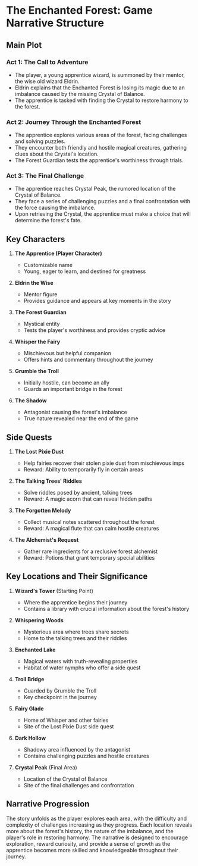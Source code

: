 # The Enchanted Forest: Game Narrative Structure

## Main Plot

### Act 1: The Call to Adventure
- The player, a young apprentice wizard, is summoned by their mentor, the wise old wizard Eldrin.
- Eldrin explains that the Enchanted Forest is losing its magic due to an imbalance caused by the missing Crystal of Balance.
- The apprentice is tasked with finding the Crystal to restore harmony to the forest.

### Act 2: Journey Through the Enchanted Forest
- The apprentice explores various areas of the forest, facing challenges and solving puzzles.
- They encounter both friendly and hostile magical creatures, gathering clues about the Crystal's location.
- The Forest Guardian tests the apprentice's worthiness through trials.

### Act 3: The Final Challenge
- The apprentice reaches Crystal Peak, the rumored location of the Crystal of Balance.
- They face a series of challenging puzzles and a final confrontation with the force causing the imbalance.
- Upon retrieving the Crystal, the apprentice must make a choice that will determine the forest's fate.

## Key Characters

1. **The Apprentice (Player Character)**
   - Customizable name
   - Young, eager to learn, and destined for greatness

2. **Eldrin the Wise**
   - Mentor figure
   - Provides guidance and appears at key moments in the story

3. **The Forest Guardian**
   - Mystical entity
   - Tests the player's worthiness and provides cryptic advice

4. **Whisper the Fairy**
   - Mischievous but helpful companion
   - Offers hints and commentary throughout the journey

5. **Grumble the Troll**
   - Initially hostile, can become an ally
   - Guards an important bridge in the forest

6. **The Shadow**
   - Antagonist causing the forest's imbalance
   - True nature revealed near the end of the game

## Side Quests

1. **The Lost Pixie Dust**
   - Help fairies recover their stolen pixie dust from mischievous imps
   - Reward: Ability to temporarily fly in certain areas

2. **The Talking Trees' Riddles**
   - Solve riddles posed by ancient, talking trees
   - Reward: A magic acorn that can reveal hidden paths

3. **The Forgotten Melody**
   - Collect musical notes scattered throughout the forest
   - Reward: A magical flute that can calm hostile creatures

4. **The Alchemist's Request**
   - Gather rare ingredients for a reclusive forest alchemist
   - Reward: Potions that grant temporary special abilities

## Key Locations and Their Significance

1. **Wizard's Tower** (Starting Point)
   - Where the apprentice begins their journey
   - Contains a library with crucial information about the forest's history

2. **Whispering Woods**
   - Mysterious area where trees share secrets
   - Home to the talking trees and their riddles

3. **Enchanted Lake**
   - Magical waters with truth-revealing properties
   - Habitat of water nymphs who offer a side quest

4. **Troll Bridge**
   - Guarded by Grumble the Troll
   - Key checkpoint in the journey

5. **Fairy Glade**
   - Home of Whisper and other fairies
   - Site of the Lost Pixie Dust side quest

6. **Dark Hollow**
   - Shadowy area influenced by the antagonist
   - Contains challenging puzzles and hostile creatures

7. **Crystal Peak** (Final Area)
   - Location of the Crystal of Balance
   - Site of the final challenges and confrontation

## Narrative Progression

The story unfolds as the player explores each area, with the difficulty and complexity of challenges increasing as they progress. Each location reveals more about the forest's history, the nature of the imbalance, and the player's role in restoring harmony. The narrative is designed to encourage exploration, reward curiosity, and provide a sense of growth as the apprentice becomes more skilled and knowledgeable throughout their journey.